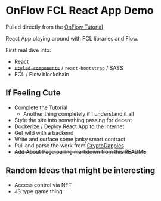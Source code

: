 # OnFlow FCL React App Demo

Pulled directly from the [OnFlow Tutorial](https://docs.onflow.org/fcl/flow-app-quickstart/)

React App playing around with FCL libraries and Flow.

First real dive into:
  
- React
- ~~`styled-components`~~ / `react-bootstrap` / SASS
- FCL / Flow blockchain

## If Feeling Cute

- Complete the Tutorial
  - Another thing completely if I understand it all
- Style the site into something passing for decent
- Dockerize / Deploy React App to the internet
- Get wild with a backend
- Write and surface some janky smart contract
- Pull and parse the work from [CryptoDappies](https://github.com/bebner/crypto-dappy)
- ~~Add About Page pulling markdown from this README~~

## Random Ideas that might be interesting

- Access control via NFT
- JS type game thing
